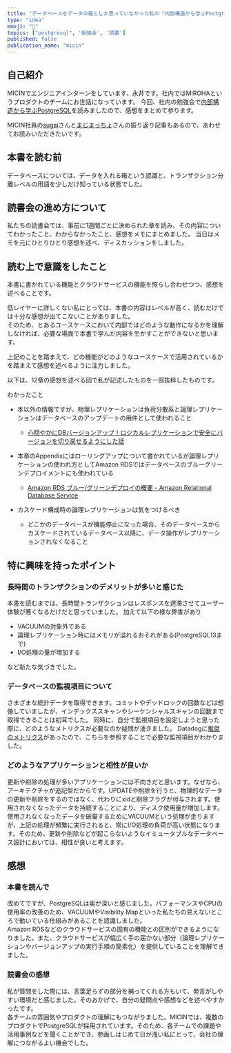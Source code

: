 ```yaml
---
title: "データベースをデータの箱としか思っていなかった私の『内部構造から学ぶPostgreSQL』を読んだ感想"
type: "idea"
emoji: "👱"
topics: ["postgresql", '勉強会', '読書']
published: false
publication_name: "micin"
---
```

## 自己紹介
MICINでエンジニアインターンをしています、永井です。社内ではMiROHAというプロダクトのチームにお世話になっています。
今回、社内の勉強会で[内部構造から学ぶPostgreSQL](https://gihyo.jp/book/2022/978-4-297-13206-4)を読みましたので、感想をまとめて参ります。

MICIN社員の[sugai](https://zenn.dev/micin/articles/postgresql_internals)さんと[まじまっちょ](https://zenn.dev/micin/articles/2024-05-23_majimaccho_postgre_book_retrospective)さんの振り返り記事もあるので、あわせてお読みいただきたいです。

## 本書を読む前
データベースについては、データを入れる箱という認識と、トランザクション分離レベルの用語を少しだけ知っている状態でした。

## 読書会の進め方について
私たちの読書会では、事前に1週間ごとに決められた章を読み、その内容についてわかったこと、わからなかったこと、感想をメモにまとめました。
当日はメモを元にひとりひとり感想を述べ、ディスカッションをしました。

## 読む上で意識をしたこと
本書に書かれている機能とクラウドサービスの機能を照らし合わせつつ、感想を述べることです。<br>

低レイヤーに詳しくない私にとっては、本書の内容はレベルが高く、読むだけでは十分な感想が出てこないことがありました。<br>
そのため、とあるユースケースにおいて内部ではどのような動作になるかを理解しなければ、必要な場面で本書で学んだ内容を生かすことができないと思います。<br>

上記のことを踏まえて、どの機能がどのようなユースケースで活用されているかを踏まえて感想を述べるように注力しました。<br>

以下は、12章の感想を述べる回で私が記述したものを一部抜粋したものです。

わかったこと
- 本以外の情報ですが、物理レプリケーションは負荷分散系と論理レプリケーションはデータベースのアップデートの用件として使われること
  - [心穏やかにDBバージョンアップ！ロジカルレプリケーションで安全にバージョンを切り戻せるようにした話](https://zenn.dev/loglass/articles/813abe9a67e65a)

- 本章のAppendixにはローリングアップについて書かれているが論理レプリケーションの使われ方としてAmazon RDSではデータベースのブルーグリーンデプロイメントにも使われている 
  - [Amazon RDS ブルー/グリーンデプロイの概要 - Amazon Relational Database Service](https://docs.aws.amazon.com/ja_jp/AmazonRDS/latest/UserGuide/blue-green-deployments-overview.html)

- カスケード構成時の論理レプリケーションは気をつけるべき
  - どこかのデータベースが機能停止になった場合、そのデータベースからカスケードされているデータベース以降に、データ操作がレプリケーションされなくなること

## 特に興味を持ったポイント
### 長時間のトランザクションのデメリットが多いと感じた
本書を読むまでは、長時間トランザクションはレスポンスを遅滞させてユーザー体験が悪くなるだけだと思っていました。
加えて以下の様な弊害があり

- VACUUMの対象外である
- 論理レプリケーション時にはメモリが溢れるおそれがある(PostgreSQL13まで)
- I/O処理の量が増加する

など新たな気づきでした。
### データベースの監視項目について
さまざまな統計データを取得できます。コミットやデッドロックの回数などは想像していましたが、インデックススキャンやシーケンシャルスキャンの回数まで取得できることは初耳でした。
同時に、自分で監視項目を設定しようと思った際に、どのようなメトリクスが必要なのか疑問が湧きました。
Datadogに[推奨のメトリクス](https://www.datadoghq.com/ja/blog/postgresql-monitoring/)があったので、こちらを参照することで必要な監視項目がわかりました。

### どのようなアプリケーションと相性が良いか
更新や削除の処理が多いアプリケーションには不向きだと思います。なぜなら、アーキテクチャが追記型だからです。UPDATEや削除を行うと、物理的なデータの更新や削除をするのではなく、代わりにxidと削除フラグが付与されます。使用されなくなったデータを持続することにより、ディスク使用量が増加します。使用されなくなったデータを破棄するためにVACUUMという処理が走りますが、上記の処理が頻繁に実行されると、常にI/O処理の負荷が高い状態になります。そのため、更新や削除などが起こらないようなイミュータブルなデータベース設計においては、相性が良いと考えます。

## 感想
### 本書を読んで
改めてですが、PostgreSQLは奥が深いと感じました。パフォーマンスやCPUの使用率の改善のため、VACUUMやVisibility Mapといった私たちの見えないところで動いている仕組みがあることを認識しました。<br>
Amazon RDSなどのクラウドサービスの固有の機能との区別ができるようになりました。また、クラウドサービスが幅広く手の届かない部分（論理レプリケーションやバージョンアップの実行手順の簡素化）を提供していることを理解できました。<br>

### 読書会の感想
私が質問をした際には、言葉足らずの部分を補ってくれる方もいて、発言がしやすい環境だと感じました。そのおかげで、自分の疑問点や感想などを述べやすかったです。<br>
各チームの雰囲気やプロダクトの理解にもつながりました。MICINでは、複数のプロダクトでPostgreSQLが採用されています。そのため、各チームでの課題や活用事例などを聞くことができ、参画しはじめて日が浅い私にとって、会社の理解につながるよい機会でした。<br>